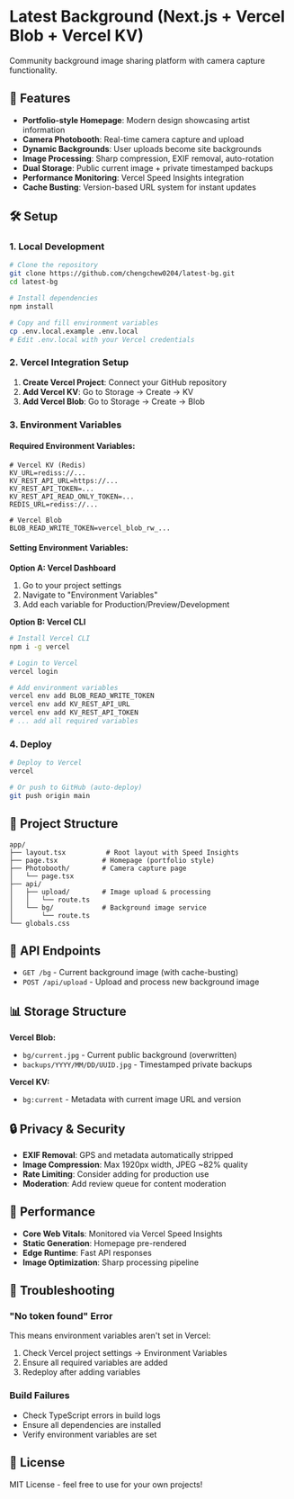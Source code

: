 # Latest Background (Next.js + Vercel Blob + Vercel KV)

Community background image sharing platform with camera capture functionality.

## 🚀 Features

- **Portfolio-style Homepage**: Modern design showcasing artist information
- **Camera Photobooth**: Real-time camera capture and upload
- **Dynamic Backgrounds**: User uploads become site backgrounds
- **Image Processing**: Sharp compression, EXIF removal, auto-rotation
- **Dual Storage**: Public current image + private timestamped backups
- **Performance Monitoring**: Vercel Speed Insights integration
- **Cache Busting**: Version-based URL system for instant updates

## 🛠 Setup

### 1. Local Development

```bash
# Clone the repository
git clone https://github.com/chengchew0204/latest-bg.git
cd latest-bg

# Install dependencies
npm install

# Copy and fill environment variables
cp .env.local.example .env.local
# Edit .env.local with your Vercel credentials
```

### 2. Vercel Integration Setup

1. **Create Vercel Project**: Connect your GitHub repository
2. **Add Vercel KV**: Go to Storage → Create → KV
3. **Add Vercel Blob**: Go to Storage → Create → Blob

### 3. Environment Variables

#### Required Environment Variables:

```env
# Vercel KV (Redis)
KV_URL=rediss://...
KV_REST_API_URL=https://...
KV_REST_API_TOKEN=...
KV_REST_API_READ_ONLY_TOKEN=...
REDIS_URL=rediss://...

# Vercel Blob
BLOB_READ_WRITE_TOKEN=vercel_blob_rw_...
```

#### Setting Environment Variables:

**Option A: Vercel Dashboard**
1. Go to your project settings
2. Navigate to "Environment Variables"
3. Add each variable for Production/Preview/Development

**Option B: Vercel CLI**
```bash
# Install Vercel CLI
npm i -g vercel

# Login to Vercel
vercel login

# Add environment variables
vercel env add BLOB_READ_WRITE_TOKEN
vercel env add KV_REST_API_URL
vercel env add KV_REST_API_TOKEN
# ... add all required variables
```

### 4. Deploy

```bash
# Deploy to Vercel
vercel

# Or push to GitHub (auto-deploy)
git push origin main
```

## 📁 Project Structure

```
app/
├── layout.tsx          # Root layout with Speed Insights
├── page.tsx           # Homepage (portfolio style)
├── Photobooth/        # Camera capture page
│   └── page.tsx
├── api/
│   ├── upload/        # Image upload & processing
│   │   └── route.ts
│   └── bg/            # Background image service
│       └── route.ts
└── globals.css
```

## 🔧 API Endpoints

- `GET /bg` - Current background image (with cache-busting)
- `POST /api/upload` - Upload and process new background image

## 📊 Storage Structure

**Vercel Blob:**
- `bg/current.jpg` - Current public background (overwritten)
- `backups/YYYY/MM/DD/UUID.jpg` - Timestamped private backups

**Vercel KV:**
- `bg:current` - Metadata with current image URL and version

## 🔒 Privacy & Security

- **EXIF Removal**: GPS and metadata automatically stripped
- **Image Compression**: Max 1920px width, JPEG ~82% quality
- **Rate Limiting**: Consider adding for production use
- **Moderation**: Add review queue for content moderation

## 🎯 Performance

- **Core Web Vitals**: Monitored via Vercel Speed Insights
- **Static Generation**: Homepage pre-rendered
- **Edge Runtime**: Fast API responses
- **Image Optimization**: Sharp processing pipeline

## 🚨 Troubleshooting

### "No token found" Error
This means environment variables aren't set in Vercel:
1. Check Vercel project settings → Environment Variables
2. Ensure all required variables are added
3. Redeploy after adding variables

### Build Failures
- Check TypeScript errors in build logs
- Ensure all dependencies are installed
- Verify environment variables are set

## 📄 License

MIT License - feel free to use for your own projects!